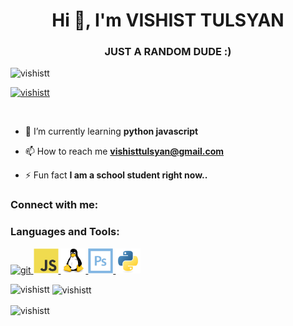 <h1 align="center">Hi 👋, I'm VISHIST TULSYAN</h1>
<h3 align="center">JUST A RANDOM DUDE :)</h3>

<p align="left"> <img src="https://komarev.com/ghpvc/?username=vishistt&label=Profile%20views&color=0e75b6&style=flat" alt="vishistt" /> </p>

<p align="left"> <a href="https://github.com/ryo-ma/github-profile-trophy"><img src="https://github-profile-trophy.vercel.app/?username=vishistt" alt="vishistt" /></a> </p>

<p align="left"> <a href="https://twitter.com/" target="blank"><img src="https://img.shields.io/twitter/follow/?logo=twitter&style=for-the-badge" alt="" /></a> </p>

- 🌱 I’m currently learning **python javascript**

- 📫 How to reach me **vishisttulsyan@gmail.com**

- ⚡ Fun fact **I am a school student right now..**

<h3 align="left">Connect with me:</h3>
<p align="left">
</p>

<h3 align="left">Languages and Tools:</h3>
<p align="left"> <a href="https://git-scm.com/" target="_blank" rel="noreferrer"> <img src="https://www.vectorlogo.zone/logos/git-scm/git-scm-icon.svg" alt="git" width="40" height="40"/> </a> <a href="https://developer.mozilla.org/en-US/docs/Web/JavaScript" target="_blank" rel="noreferrer"> <img src="https://raw.githubusercontent.com/devicons/devicon/master/icons/javascript/javascript-original.svg" alt="javascript" width="40" height="40"/> </a> <a href="https://www.linux.org/" target="_blank" rel="noreferrer"> <img src="https://raw.githubusercontent.com/devicons/devicon/master/icons/linux/linux-original.svg" alt="linux" width="40" height="40"/> </a> <a href="https://www.photoshop.com/en" target="_blank" rel="noreferrer"> <img src="https://raw.githubusercontent.com/devicons/devicon/master/icons/photoshop/photoshop-line.svg" alt="photoshop" width="40" height="40"/> </a> <a href="https://www.python.org" target="_blank" rel="noreferrer"> <img src="https://raw.githubusercontent.com/devicons/devicon/master/icons/python/python-original.svg" alt="python" width="40" height="40"/> </a> </p>

<p><img align="left" src="https://github-readme-stats.vercel.app/api/top-langs?username=vishistt&show_icons=true&locale=en&layout=compact" alt="vishistt" /></p>

<p>&nbsp;<img align="center" src="https://github-readme-stats.vercel.app/api?username=vishistt&show_icons=true&locale=en" alt="vishistt" /></p>

<p><img align="center" src="https://github-readme-streak-stats.herokuapp.com/?user=vishistt&" alt="vishistt" /></p>

